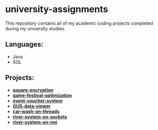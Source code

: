 # university-assignments
This repository contains all of my academic coding projects completed during my university studies. 

## Languages:
- Java
- SQL

## Projects:
- [**square-encryption**](https://github.com/DamianFryc089/university-assignments/tree/main/square-encription)
- [**game-festival-optimization**](https://github.com/DamianFryc089/university-assignments/tree/main/game-festival-optimization)
- [**event-voucher-system**](https://github.com/DamianFryc089/university-assignments/tree/main/event-voucher-system)
- [**GUS-data-viewer**](https://github.com/DamianFryc089/university-assignments/tree/main/GUS-data-viever)
- [**car-wash-on-threads**](https://github.com/DamianFryc089/university-assignments/tree/main/car-wash-on-threads)
- [**river-system-on-sockets**](https://github.com/DamianFryc089/university-assignments/tree/main/river-system-on-sockets)
- [**river-system-on-rmi**](https://github.com/DamianFryc089/university-assignments/tree/main/river-system-on-rmi)
